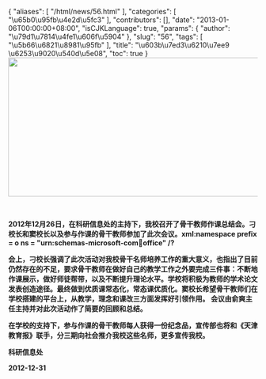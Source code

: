 {
    "aliases": [
        "/html/news/56.html"
    ],
    "categories": [
        "\u65b0\u95fb\u4e2d\u5fc3"
    ],
    "contributors": [],
    "date": "2013-01-06T00:00:00+08:00",
    "isCJKLanguage": true,
    "params": {
        "author": "\u79d1\u7814\u4fe1\u606f\u5904"
    },
    "slug": "56",
    "tags": [
        "\u5b66\u6821\u8981\u95fb"
    ],
    "title": "\u603b\u7ed3\u6210\u7ee9 \u6253\u9020\u540d\u5e08",
    "toc": true
}
**<img
    src="https://cdn.tfls.online/mirror/full/b4b4bd0059078cda6362d23f85d7e50596b94a24.jpg"
    style="display:block;margin-left:auto;margin-right:auto;"
    decoding="async"
    fetchpriority="auto"
    loading="lazy"
    height="281"
    width="600"
/>**

 

**2012年12月26日，在科研信息处的主持下，我校召开了骨干教师作课总结会。刁校长和窦校长以及参与作课的骨干教师参加了此次会议。xml:namespace prefix = o ns = "urn:schemas-microsoft-com:office:office" /?**

**会上，刁校长强调了此次活动对我校骨干名师培养工作的重大意义，也指出了目前仍然存在的不足，要求骨干教师在做好自己的教学工作之外要完成三件事：不断地作课展示，做好师徒帮带，以及不断提升理论水平。学校将积极为教师的学术论文发表创造途径。最终做到优质课常态化，常态课优质化。窦校长希望骨干教师们在学校搭建的平台上，从教学，理念和课改三方面发挥好引领作用。 会议由俞爽主任主持并对此次活动作了简要的回顾和总结。**

**在学校的支持下，参与作课的骨干教师每人获得一份纪念品，宣传部也将和《天津教育报》联手，分三期向社会推介我校这些名师，更多宣传我校。**

**科研信息处**

**2012-12-31**

